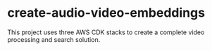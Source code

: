 # create-audio-video-embeddings
This project uses three AWS CDK stacks to create a complete video processing and search solution.
